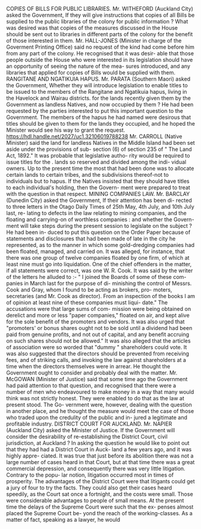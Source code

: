 COPIES OF BILLS FOR PUBLIC LIBRARIES. Mr. WITHEFORD (Auckland City) asked the Government, If they will give instructions that copies of all Bills be supplied to the public libraries of the colony for public information ? What was desired was that copies of the measures discussed in the House should be sent out to libraries in different parts of the colony for the benefit of those interested in them. Mr. HALL-JONES (Minister in charge of the Goverment Printing Office) said no request of the kind had come before him from any part of the colony. He recognised that it was desir- able that those people outside the House who were interested in its legislation should have an opportunity of seeing the nature of the mea- sures introduced, and any libraries that applied for copies of Bills would be supplied with them. RANGITANE AND NGATIKUIA HAPUS. Mr. PARATA (Southern Maori) asked the Government, Whether they will introduce legislation to enable titles to be issued to the members of the Rangitane and Ngatikuia hapus, living in the Havelock and Wairau districts. for the lands recently given them by the Government as landless Natives, and now occupied by them ? He had been requested by the parties interested to put this important question to the Government. The members of the hapus he had named were desirous that titles should be given to them for the lands they occupied, and he hoped the Minister would see his way to grant the request. https://hdl.handle.net/2027/uc1.32106019788238 Mr. CARROLL (Native Minister) said the land for landless Natives in the Middle Island had been set aside under the provisions of sub- section (6) of section 235 of " The Land Act, 1892." It was probable that legislative autho- rity would be required to issue titles for the . lands so reserved and divided among the indi- vidual owners. Up to the present time the most that had been done was to allocate certain lands to certain tribes, and the subdivisions thereof-not to individuals but to hapus. If the Natives insisted that they should have titles to each individual's holding, then the Govern- ment were prepared to treat with the question in that respect. MINING COMPANIES LAW. Mr. BARCLAY (Dunedin City) asked the Government, If their attention has been di- rected to three letters in the Otago Daily Times of 25th May, 4th July, and 10th July last, re- lating to defects in the law relating to mining companies, and the floating and carrying-on of worthless companies : and whether the Govern- ment will take steps during the present session to legislate on the subject ? He had been in- duced to put this question on the Order Paper because of statements and disclosures that had been made of late in the city he represented, as to the manner in which some gold-dredging companies had been floated, managed, and carried on. It was alleged, for instance, that there was one group of twelve companies floated by one firm, of which at least nine must go into liquidation. One of the chief offenders in the matter, if all statements were correct, was one W. R. Cook. It was said by the writer of the letters he alluded to :- " I joined the Boards of some of these com- panies in March last for the purpose of di- minishing the control of Messrs. Cook and Gray, whom I found to be acting as brokers, pro- moters, secretaries (and Mr. Cook as director). From an inspection of the books I am of opinion at least nine of these companies must liqui- date." The accusations were that large sums of com- mission were being obtained on derelict and more or less "paper companies," floated on air, and kept alive for the sole benefit of the promoters and vendors. It was also urged that "promoters' or bonus shares ought not to be sold until a dividend had been paid from genuine profits, and not out of capital, and any benefit accruing on such shares should not be allowed." It was also alleged that the articles of association were so worded that "dummy " shareholders could vote. It was also suggested that the directors should be prevented from receiving fees, and of striking calls, and invoking the law against shareholders at a time when the directors themselves were in arrear. He thought the Government ought to consider and probably deal with the matter. Mr. McGOWAN (Minister of Justice) said that some time ago the Government had paid attention to that question, and recognised that there were a number of men who endeavoured to make money in a way that many would think was not strictly honest. They were enabled to do that as the law at present stood. The Go- vernment were, however, dealing with the question in another place, and he thought the measure would meet the case of those who traded upon the credulity of the public and in- jured a legitimate and profitable industry. DISTRICT COURT FOR AUCKLAND. Mr. NAPIER (Auckland City) asked the Minister of Justice. If the Government will consider the desirability of re-establishing the District Court, civil jurisdiction, at Auckland ? In asking the question he would like to point out that they had had a District Court in Auck- land a few years ago, and it was highly appre- ciated. It was true that just before its abolition there was not a large number of cases heard in that Court, but at that time there was a great commercial depression, and consequently there was very little litigation. Contrary to the popu- lar notion, litigation occurred most in times of prosperity. The advantages of the District Court were that litigants could get a jury of four to try the facts. They could also get their cases heard speedily, as the Court sat once a fortnight, and the costs were small. Those were considerable advantages to people of small means. At the present time the delays of the Supreme Court were such that the ex- penses almost placed the Supreme Court be- yond the reach of the working-classes. As a matter of fact, speaking as a lawyer, he would 